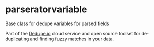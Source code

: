 # parseratorvariable
Base class for dedupe variables for parsed fields

Part of the [Dedupe.io](https://dedupe.io/) cloud service and open source toolset for de-duplicating and finding fuzzy matches in your data.
